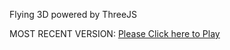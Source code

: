 Flying 3D powered by ThreeJS

MOST RECENT VERSION: [Please Click here to Play](https://rawcdn.githack.com/alperenbutun/Flying-3d/f341e38/index.html)

